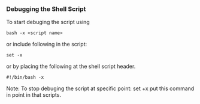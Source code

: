 ### Debugging the Shell Script
To start debuging the script using 
```
bash -x <script name> 
```
or include following in the script: 
```
set -x 
```
or by placing the following at the shell script header.
```
#!/bin/bash -x
 ```
Note: To stop debuging the script at specific point: set +x  put this command in point in that scripts.
